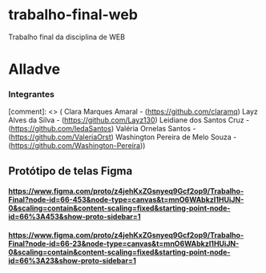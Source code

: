 # trabalho-final-web
Trabalho final da disciplina de WEB

# Alladve

### Integrantes
[comment]: <> ( Clara Marques Amaral - (https://github.com/claramq)
Layz Alves da Silva - (https://github.com/Layz130)
Leidiane dos Santos Cruz - (https://github.com/ledaSantos)
Valéria Ornelas Santos - (https://github.com/ValeriaOrst)
Washington Pereira de Melo Souza - (https://github.com/Washington-Pereira))

## Protótipo de telas Figma
#### https://www.figma.com/proto/z4jehKxZGsnyeq9Gcf2op9/Trabalho-Final?node-id=66-453&node-type=canvas&t=mnO6WAbkzI1HUiJN-0&scaling=contain&content-scaling=fixed&starting-point-node-id=66%3A453&show-proto-sidebar=1

#### https://www.figma.com/proto/z4jehKxZGsnyeq9Gcf2op9/Trabalho-Final?node-id=66-23&node-type=canvas&t=mnO6WAbkzI1HUiJN-0&scaling=contain&content-scaling=fixed&starting-point-node-id=66%3A23&show-proto-sidebar=1